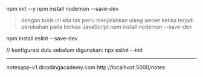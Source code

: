 npm init --y
npm install nodemon --save-dev
> dengan tools ini kita tak perlu menjalankan ulang server ketika terjadi perubahan pada berkas JavaScript
npm install nodemon --save-dev

npm install eslint --save-dev

// konfigurasi dulu sebelum digunakan:
npx eslint --init

-----
notesapp-v1.dicodingacademy.com
http://localhost:5000/notes